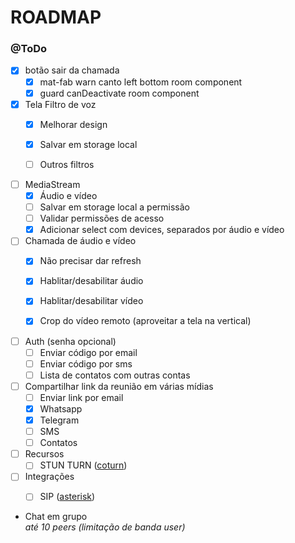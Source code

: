 # ROADMAP

### @ToDo

- [x] botão sair da chamada
  - [x] mat-fab warn canto left bottom room component
  - [x] guard canDeactivate room component

- [x] Tela Filtro de voz
  - [x] Melhorar design
  - [x] Salvar em storage local
  - [ ] Outros filtros


- [ ] MediaStream
  - [x] Áudio e vídeo
  - [ ] Salvar em storage local a permissão
  - [ ] Validar permissões de acesso
  - [x] Adicionar select com devices, separados por áudio e vídeo

- [ ] Chamada de áudio e vídeo
  - [x] Não precisar dar refresh
  - [x] Hablitar/desabilitar áudio
  - [x] Hablitar/desabilitar vídeo
  - [x] Crop do vídeo remoto (aproveitar a tela na vertical)


- [ ] Auth (senha opcional)
  - [ ] Enviar código por email
  - [ ] Enviar código por sms
  - [ ] Lista de contatos com outras contas

- [ ] Compartilhar link da reunião em várias mídias
  - [ ] Enviar link por email
  - [x] Whatsapp
  - [x] Telegram
  - [ ] SMS
  - [ ] Contatos

- [ ] Recursos
  - [ ] STUN TURN ([coturn](https://github.com/coturn/coturn))

- [ ] Integrações
  - [ ] SIP ([asterisk](https://wiki.asterisk.org/wiki/display/AST/Configuring+Asterisk+for+WebRTC+Clients))


- Chat em grupo
  <br>_até 10 peers (limitação de banda user)_
